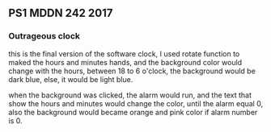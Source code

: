 ## PS1 MDDN 242 2017

### Outrageous clock
this is the final version of the software clock, I used rotate function to maked the hours and minutes hands, and the background color would change with the hours, between 18 to 6 o'clock, the background would be dark blue, else, it would be light blue.

when the background was clicked, the alarm would run, and the text that show the hours and minutes would change the color, until the alarm equal 0, also the background would became orange and pink color if alarm number is 0.


